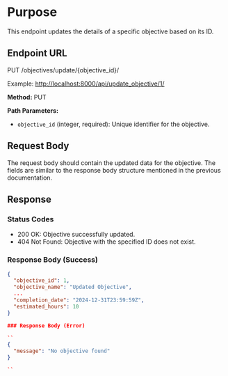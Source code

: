 # Purpose

This endpoint updates the details of a specific objective based on its ID.

## Endpoint URL

PUT /objectives/update/{objective_id}/

Example: <http://localhost:8000/api/update_objective/1/>

**Method:** PUT

**Path Parameters:**

- `objective_id` (integer, required): Unique identifier for the objective.

## Request Body

The request body should contain the updated data for the objective. The fields are similar to the response body structure mentioned in the previous documentation.

## Response

### Status Codes

- 200 OK: Objective successfully updated.
- 404 Not Found: Objective with the specified ID does not exist.

### Response Body (Success)

```json
{
  "objective_id": 1,
  "objective_name": "Updated Objective",
  ...
  "completion_date": "2024-12-31T23:59:59Z",
  "estimated_hours": 10
}

### Response Body (Error)

``
{
  "message": "No objective found"
}

``
